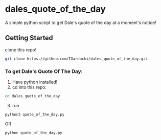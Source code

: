 # dales_quote_of_the_day
A simple python script to get Dale's quote of the day at a moment's notice!

## Getting Started
clone this repo!
```bash
git clone https://github.com/IGardocki/dales_quote_of_the_day.git
```

### To get Dale's Quote Of The Day:
1. Have python installed!
2. cd into this repo:
```bash
cd dales_quote_of_the_day
```
3. run 
```bash
python3 quote_of_the_day.py
```
OR
```bash
python quote_of_the_day.py
```